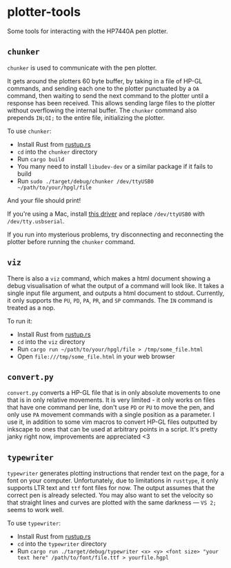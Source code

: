 # plotter-tools

Some tools for interacting with the HP7440A pen plotter.

## `chunker`

`chunker` is used to communicate with the pen plotter.

It gets around the plotters 60 byte buffer, by taking in a file of HP-GL
commands, and sending each one to the plotter punctuated by a `OA` command,
then waiting to send the next command to the plotter until a response has been
received. This allows sending large files to the plotter without overflowing
the internal buffer. The `chunker` command also prepends `IN;OI;` to the entire
file, initializing the plotter.

To use `chunker`:

* Install Rust from [rustup.rs](https://rustup.rs/)
* `cd` into the `chunker` directory
* Run `cargo build`
* You many need to install `libudev-dev` or a similar package if it fails to
  build
* Run `sudo ./target/debug/chunker /dev/ttyUSB0 ~/path/to/your/hpgl/file`

And your file should print!

If you're using a Mac, install [this driver](http://www.prolific.com.tw/US/ShowProduct.aspx?p_id=229&pcid=41)
and replace `/dev/ttyUSB0` with `/dev/tty.usbserial`.

If you run into mysterious problems, try disconnecting and reconnecting the
plotter before running the `chunker` command.

## `viz`

There is also a `viz` command, which makes a html document showing a debug
visualisation of what the output of a command will look like. It takes a single
input file argument, and outputs a html document to stdout. Currently, it only
supports the `PU`, `PD`, `PA`, `PR`, and `SP` commands. The `IN` command is
treated as a nop.

To run it:

* Install Rust from [rustup.rs](https://rustup.rs/)
* `cd` into the `viz` directory
* Run `cargo run ~/path/to/your/hpgl/file > /tmp/some_file.html`
* Open `file:///tmp/some_file.html` in your web browser

## `convert.py`

`convert.py` converts a HP-GL file that is in only absolute movements to one
that is in only relative movements. It is very limited - it only works on files
that have one command per line, don't use `PD` or `PU` to move the pen, and
only use `PA` movement commands with a single position as a parameter. I use
it, in addition to some vim macros to convert HP-GL files outputted by inkscape
to ones that can be used at arbitrary points in a script. It's pretty janky
right now, improvements are appreciated <3

## `typewriter`

`typewriter` generates plotting instructions that render text on the page, for
a font on your computer. Unfortunately, due to limitations in `rusttype`, it
only supports LTR text and `ttf` font files for now. The output assumes that
the correct pen is already selected. You may also want to set the velocity so
that straight lines and curves are plotted with the same darkness — `VS 2;`
seems to work well.

To use `typewriter`:

* Install Rust from [rustup.rs](https://rustup.rs/)
* `cd` into the `typewriter` directory
* Run `cargo run ./target/debug/typewriter <x> <y> <font size> "your text here" /path/to/font/file.ttf > yourfile.hgpl`
